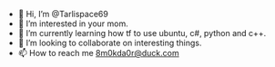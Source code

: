 - 👋 Hi, I’m @Tarlispace69
- 👀 I’m interested in your mom.
- 🌱 I’m currently learning how tf to use ubuntu, c#, python and c++.
- 💞️ I’m looking to collaborate on interesting things.
- 📫 How to reach me 8m0kda0r@duck.com

<!---
Tarlispace69/Tarlispace69 is a ✨ special ✨ repository because its `README.md` (this file) appears on your GitHub profile.
You can click the Preview link to take a look at your changes.
cool.
--->
